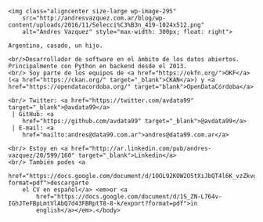 <html>

<body>
    
    <img class="aligncenter size-large wp-image-295"
        src="http://andresvazquez.com.ar/blog/wp-content/uploads/2016/11/Selecci%C3%B3n_419-1024x512.png"
        alt="Andres Vazquez" style="max-width: 300px; float: right">

    Argentino, casado, un hijo.

    <br/>Desarrollador de software en el ámbito de los datos abiertos. Principalmente con Python en backend desde el 2013.
    <br/> Soy parte de los equipos de <a href="https://okfn.org/">OKF</a> (<a href="https://ckan.org/" target="_blank">CKAN</a>) y <a href="https://opendatacordoba.org/" target="blank">OpenDataCórdoba</a>
    
    <br/> Twitter: <a href="https://twitter.com/avdata99" target="_blank">@avdata99</a>
     | GitHub: <a
        href="https://github.com/avdata99" target="_blank">@avdata99</a>
     | E-mail: <a
        href="mailto:andres@data99.com.ar">andres@data99.com.ar</a>
    
    <br/> Estoy en <a href="http://ar.linkedin.com/pub/andres-vazquez/20/599/160" target="_blank">Linkedin</a>
    <br/> También podes <a
        href="https://docs.google.com/document/d/1OOL92KOW2O5tXiJbQT4l6K_vzZkvg7toSjAltG6hF2M/export?format=pdf">descargarte
        el CV en español</a> <em>or <a
            href="https://docs.google.com/document/d/1S_ZN-L764v-IGhJTeFBpLmtVlAbQ7d43FBRptT8-8-k/export?format=pdf">in
            english</a></em>.</body>

</html>